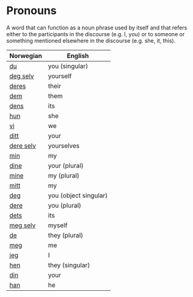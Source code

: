 # Pronouns

A word that can function as a noun phrase used by itself and that refers either to the participants in the discourse (e.g. I, you) or to someone or something mentioned elsewhere in the discourse (e.g. she, it, this).

| Norwegian | English |
| --- | --- |
| [du](https://www.ordnett.no/search?language=no&phrase=du) | you (singular) |
| [deg selv](https://www.ordnett.no/search?language=no&phrase=deg%20selv) | yourself |
| [deres](https://www.ordnett.no/search?language=no&phrase=deres) | their |
| [dem](https://www.ordnett.no/search?language=no&phrase=dem) | them |
| [dens](https://www.ordnett.no/search?language=no&phrase=dens) | its |
| [hun](https://www.ordnett.no/search?language=no&phrase=hun) | she |
| [vi](https://www.ordnett.no/search?language=no&phrase=vi) | we |
| [ditt](https://www.ordnett.no/search?language=no&phrase=ditt) | your |
| [dere selv](https://www.ordnett.no/search?language=no&phrase=dere%20selv) | yourselves |
| [min](https://www.ordnett.no/search?language=no&phrase=min) | my |
| [dine](https://www.ordnett.no/search?language=no&phrase=dine) | your (plural) |
| [mine](https://www.ordnett.no/search?language=no&phrase=mine) | my (plural) |
| [mitt](https://www.ordnett.no/search?language=no&phrase=mitt) | my |
| [deg](https://www.ordnett.no/search?language=no&phrase=deg) | you (object singular) |
| [dere](https://www.ordnett.no/search?language=no&phrase=dere) | you (plural) |
| [dets](https://www.ordnett.no/search?language=no&phrase=dets) | its |
| [meg selv](https://www.ordnett.no/search?language=no&phrase=meg%20selv) | myself |
| [de](https://www.ordnett.no/search?language=no&phrase=de) | they (plural) |
| [meg](https://www.ordnett.no/search?language=no&phrase=meg) | me |
| [jeg](https://www.ordnett.no/search?language=no&phrase=jeg) | I |
| [hen](https://www.ordnett.no/search?language=no&phrase=hen) | they (singular) |
| [din](https://www.ordnett.no/search?language=no&phrase=din) | your |
| [han](https://www.ordnett.no/search?language=no&phrase=han) | he |

